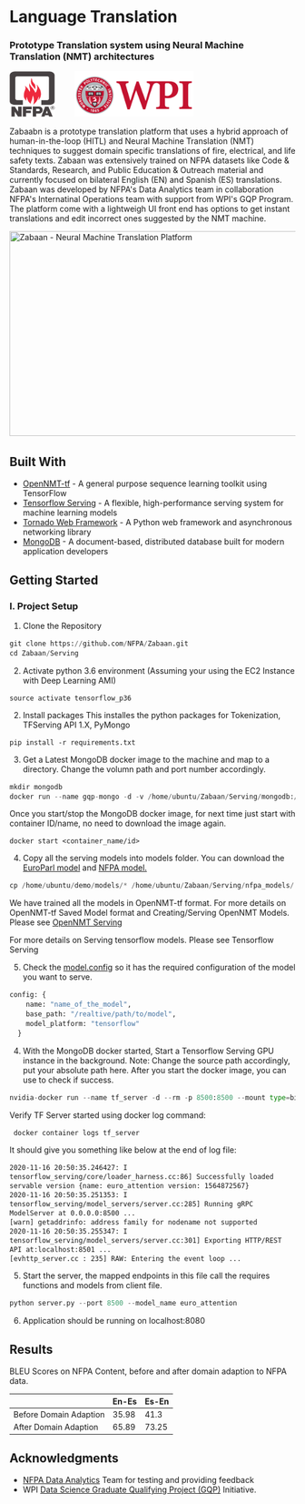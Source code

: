 # Language Translation
### Prototype Translation system using Neural Machine Translation (NMT) architectures

<p align="left">
  <img src="logo/NFPA_logo.png" height="80" width="80" title="National Fire Protection Association">&nbsp;&nbsp;&nbsp;&nbsp;&nbsp;&nbsp;&nbsp;&nbsp;
  <img src="logo/WPI_Inst_Prim_FulClr.png" height="80" title="Worcester Polytechnic Institute">&nbsp;&nbsp;&nbsp;&nbsp;&nbsp;&nbsp;&nbsp;&nbsp;
  
Zabaabn is a prototype translation platform that uses a hybrid approach of human-in-the-loop (HITL) and  Neural Machine Translation (NMT) techniques to suggest domain specific translations of fire, electrical, and life safety texts. Zabaan was extensively trained on NFPA datasets like Code & Standards, Research, and Public Education & Outreach material and currently focused on bilateral English (EN) and Spanish (ES) translations. Zabaan was developed by NFPA's Data Analytics team in collaboration NFPA's Internatinal Operations team with support from WPI's GQP Program. The platform come with a lightweigh UI front end has options to get instant translations and edit incorrect ones suggested by the NMT machine.

<p align="left">
  <img src="logo/NFPA Zabaan gif.gif" height="360" width="826" title="Zabaan - Neural Machine Translation Platform">

## Built With

- [OpenNMT-tf](https://opennmt.net/OpenNMT-tf/) - A general purpose sequence learning toolkit using TensorFlow
- [Tensorflow Serving](https://www.tensorflow.org/tfx/guide/serving) -  A flexible, high-performance serving system for machine learning models
- [Tornado Web Framework](https://www.tornadoweb.org/en/stable/) - A Python web framework and asynchronous networking library
- [MongoDB](https://www.mongodb.com/) - A document-based, distributed database built for modern application developers

## Getting Started

### I. Project Setup

1. Clone the Repository

```python
git clone https://github.com/NFPA/Zabaan.git
cd Zabaan/Serving
```

2. Activate python 3.6 environment (Assuming your using the EC2 Instance with Deep Learning AMI)

```
source activate tensorflow_p36
```

2. Install packages
This installes the python packages for Tokenization, TFServing API 1.X, PyMongo

```
pip install -r requirements.txt
```

3. Get a Latest MongoDB docker image to the machine and map to a directory. Change the volumn path and port number accordingly.

```python
mkdir mongodb
docker run --name gqp-mongo -d -v /home/ubuntu/Zabaan/Serving/mongodb:/data -p 27017:27017 mongo:latest
```

Once you start/stop the MongoDB docker image, for next time just start with container ID/name, no need to download the image again.

```
docker start <container_name/id>
```

4. Copy all the serving models into models folder. You can download the [EuroParl model](https://nfpa-translation-models.s3.us-east-2.amazonaws.com/euro_attention.zip) and [NFPA model.](https://nfpa-translation-models.s3.us-east-2.amazonaws.com/nfpa_attention.zip)

```python
cp /home/ubuntu/demo/models/* /home/ubuntu/Zabaan/Serving/nfpa_models/
```

We have trained all the models in OpenNMT-tf format. For more details on OpenNMT-tf Saved Model format and Creating/Serving OpenNMT Models. Please see [OpenNMT Serving](http://opennmt.net/OpenNMT-tf/serving.html)

For more details on Serving tensorflow models. Please see Tensorflow Serving

5. Check the [model.config](./Serving/nfpa_models/models.config) so it has the required configuration of the model you want to serve. 

```python
config: {
    name: "name_of_the_model",
    base_path: "/realtive/path/to/model",
    model_platform: "tensorflow"
  }
```

4. With the MongoDB docker started, Start a Tensorflow Serving GPU instance in the background. 
Note: Change the source path accordingly, put your absolute path here. After you start the docker image, you can use to check if success.

```python
nvidia-docker run --name tf_server -d --rm -p 8500:8500 --mount type=bind,source=/home/ubuntu/Zabaan/Serving/nfpa_models/,target=/models/nfpa_models -t tensorflow/serving:1.11.0-gpu --model_config_file=/models/nfpa_models/models.config
```
Verify TF Server started using docker log command:

```python
 docker container logs tf_server
```
It should give you something like below at the end of log file:

```unix
2020-11-16 20:50:35.246427: I tensorflow_serving/core/loader_harness.cc:86] Successfully loaded servable version {name: euro_attention version: 1564872567}
2020-11-16 20:50:35.251353: I tensorflow_serving/model_servers/server.cc:285] Running gRPC ModelServer at 0.0.0.0:8500 ...
[warn] getaddrinfo: address family for nodename not supported
2020-11-16 20:50:35.255347: I tensorflow_serving/model_servers/server.cc:301] Exporting HTTP/REST API at:localhost:8501 ...
[evhttp_server.cc : 235] RAW: Entering the event loop ...
```

5. Start the server, the mapped endpoints in this file call the requires functions and models from client file.

```python
python server.py --port 8500 --model_name euro_attention
```

6. Application should be running on localhost:8080

## Results 

BLEU Scores on NFPA Content, before and after domain adaption to NFPA data.
 
|   | En-Es  | Es-En  |
|---|---|---|
|Before Domain Adaption   | 35.98  | 41.3  |
|After Domain Adaption   | 65.89   | 73.25  |

## Acknowledgments

- [NFPA Data Analytics](https://nfpa.org/News-and-Research/Data-research-and-tools/NFPA-Data-Lab) Team for testing and providing feedback
- WPI [Data Science Graduate Qualifying Project (GQP)](https://www.wpi.edu/academics/departments/data-science/graduate-qualifying-project) Initiative.
